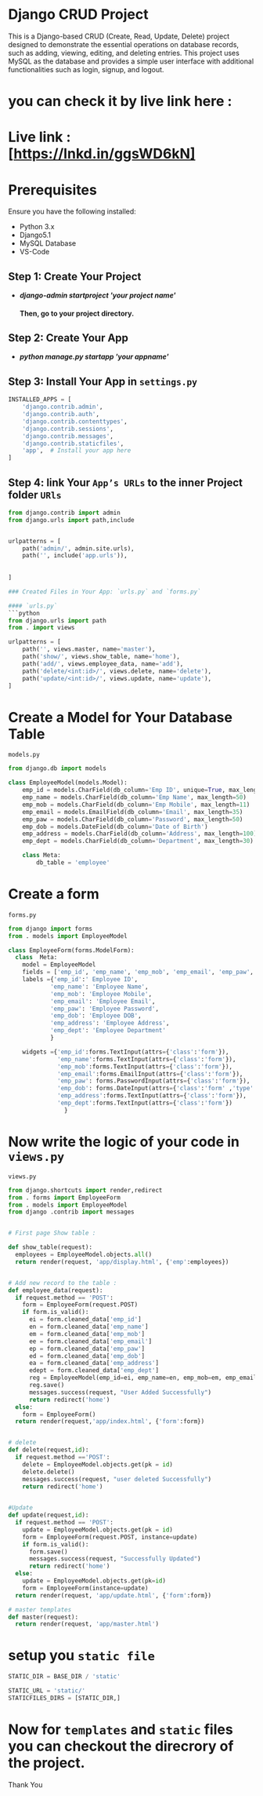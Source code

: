 # Django CRUD Project
This is a Django-based CRUD (Create, Read, Update, Delete) project designed to demonstrate the essential operations on database records, such as adding, viewing, editing, and deleting entries. This project uses MySQL as the database and provides a simple user interface with additional functionalities such as login, signup, and logout.

# you can check it by live link here :
# Live link :[https://lnkd.in/ggsWD6kN]
# Prerequisites
Ensure you have the following installed:

- Python 3.x
- Django5.1
- MySQL Database
- VS-Code

## Step 1: Create Your Project
- ***django-admin startproject 'your project name'***

  #### Then, go to your project directory.

## Step 2: Create Your App
- ***python manage.py startapp 'your appname'***

## Step 3: Install Your App in `settings.py`

```python
INSTALLED_APPS = [
    'django.contrib.admin',
    'django.contrib.auth',
    'django.contrib.contenttypes',
    'django.contrib.sessions',
    'django.contrib.messages',
    'django.contrib.staticfiles',
    'app',  # Install your app here
]
```
## Step 4: link Your `App’s URLs` to the inner Project folder `URls`
```python
from django.contrib import admin
from django.urls import path,include


urlpatterns = [
    path('admin/', admin.site.urls),
    path('', include('app.urls')),
    
    
]

### Created Files in Your App: `urls.py` and `forms.py`

#### `urls.py`
```python
from django.urls import path
from . import views

urlpatterns = [
    path('', views.master, name='master'),
    path('show/', views.show_table, name='home'),
    path('add/', views.employee_data, name='add'),
    path('delete/<int:id>/', views.delete, name='delete'),
    path('update/<int:id>/', views.update, name='update'),
]
```

# Create a Model for Your Database Table
`models.py`
```python
from django.db import models

class EmployeeModel(models.Model):
    emp_id = models.CharField(db_column='Emp ID', unique=True, max_length=20, null=True)
    emp_name = models.CharField(db_column='Emp Name', max_length=50)
    emp_mob = models.CharField(db_column='Emp Mobile', max_length=11)
    emp_email = models.EmailField(db_column='Email', max_length=35)  
    emp_paw = models.CharField(db_column='Password', max_length=50)  
    emp_dob = models.DateField(db_column='Date of Birth')
    emp_address = models.CharField(db_column='Address', max_length=100)
    emp_dept = models.CharField(db_column='Department', max_length=30)

    class Meta:
        db_table = 'employee'
```
# Create a form
`forms.py`
```python
from django import forms
from . models import EmployeeModel

class EmployeeForm(forms.ModelForm):
  class  Meta:
    model = EmployeeModel
    fields = ['emp_id', 'emp_name', 'emp_mob', 'emp_email', 'emp_paw', 'emp_dob', 'emp_address', 'emp_dept']
    labels ={'emp_id':' Employee ID',
            'emp_name': 'Employee Name',
            'emp_mob': 'Employee Mobile',
            'emp_email': 'Employee Email',
            'emp_paw': 'Employee Password',
            'emp_dob': 'Employee DOB',
            'emp_address': 'Employee Address',
            'emp_dept': 'Employee Department'
            }

    widgets ={'emp_id':forms.TextInput(attrs={'class':'form'}),
              'emp_name':forms.TextInput(attrs={'class':'form'}),
              'emp_mob':forms.TextInput(attrs={'class':'form'}),
              'emp_email':forms.EmailInput(attrs={'class':'form'}),
              'emp_paw': forms.PasswordInput(attrs={'class':'form'}),
              'emp_dob': forms.DateInput(attrs={'class':'form' ,'type':'date'}),
              'emp_address':forms.TextInput(attrs={'class':'form'}),
              'emp_dept':forms.TextInput(attrs={'class':'form'})
                }
```
# Now write the logic of your code in `views.py`
`views.py`
```python
from django.shortcuts import render,redirect
from . forms import EmployeeForm
from . models import EmployeeModel
from django .contrib import messages


# First page Show table :

def show_table(request): 
  employees = EmployeeModel.objects.all()
  return render(request, 'app/display.html', {'emp':employees})


# Add new record to the table : 
def employee_data(request):
  if request.method == 'POST':
    form = EmployeeForm(request.POST)
    if form.is_valid():
      ei = form.cleaned_data['emp_id']
      en = form.cleaned_data['emp_name']
      em = form.cleaned_data['emp_mob']
      ee = form.cleaned_data['emp_email']
      ep = form.cleaned_data['emp_paw']
      ed = form.cleaned_data['emp_dob']
      ea = form.cleaned_data['emp_address']
      edept = form.cleaned_data['emp_dept']
      reg = EmployeeModel(emp_id=ei, emp_name=en, emp_mob=em, emp_email=ee, emp_paw=ep, emp_dob=ed, emp_address=ea, emp_dept=edept)
      reg.save() 
      messages.success(request, "User Added Successfully")
      return redirect('home')
  else:
    form = EmployeeForm()
  return render(request,'app/index.html', {'form':form})


# delete
def delete(request,id):
  if request.method =='POST':
    delete = EmployeeModel.objects.get(pk = id)
    delete.delete()
    messages.success(request, "user deleted Successfully")
    return redirect('home')
  

#Update
def update(request,id):
  if request.method == 'POST':
    update = EmployeeModel.objects.get(pk = id)
    form = EmployeeForm(request.POST, instance=update)
    if form.is_valid():
      form.save()
      messages.success(request, "Successfully Updated")
      return redirect('home')
  else:
    update = EmployeeModel.objects.get(pk=id)
    form = EmployeeForm(instance=update)
  return render(request, 'app/update.html', {'form':form})    

# master templates
def master(request):
  return render(request, 'app/master.html')
```
# setup you `static file`
```python
STATIC_DIR = BASE_DIR / 'static'

STATIC_URL = 'static/'
STATICFILES_DIRS = [STATIC_DIR,]
```
# Now for `templates` and `static` files you can checkout the direcrory of the project.
Thank You











